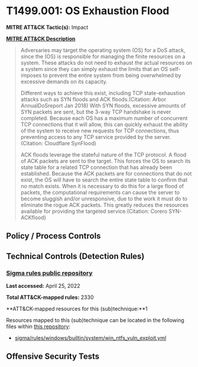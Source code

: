 # T1499.001: OS Exhaustion Flood
**MITRE ATT&CK Tactic(s):** Impact

**[MITRE ATT&CK Description](https://attack.mitre.org/techniques/T1499/001)**
<blockquote>Adversaries may target the operating system (OS) for a DoS attack, since the (OS) is responsible for managing the finite resources on a system. These attacks do not need to exhaust the actual resources on a system since they can simply exhaust the limits that an OS self-imposes to prevent the entire system from being overwhelmed by excessive demands on its capacity.

Different ways to achieve this exist, including TCP state-exhaustion attacks such as SYN floods and ACK floods.(Citation: Arbor AnnualDoSreport Jan 2018) With SYN floods, excessive amounts of SYN packets are sent, but the 3-way TCP handshake is never completed. Because each OS has a maximum number of concurrent TCP connections that it will allow, this can quickly exhaust the ability of the system to receive new requests for TCP connections, thus preventing access to any TCP service provided by the server.(Citation: Cloudflare SynFlood)

ACK floods leverage the stateful nature of the TCP protocol. A flood of ACK packets are sent to the target. This forces the OS to search its state table for a related TCP connection that has already been established. Because the ACK packets are for connections that do not exist, the OS will have to search the entire state table to confirm that no match exists. When it is necessary to do this for a large flood of packets, the computational requirements can cause the server to become sluggish and/or unresponsive, due to the work it must do to eliminate the rogue ACK packets. This greatly reduces the resources available for providing the targeted service.(Citation: Corero SYN-ACKflood)</blockquote>
## Policy / Process Controls
## Technical Controls (Detection Rules)
### [Sigma rules public repository](https://github.com/SigmaHQ/sigma)
**Last accessed:** April 25, 2022

**Total ATT&CK-mapped rules:** 2330

**ATT&CK-mapped resources for this (sub)technique:**1

Resources mapped to this (sub)technique can be located in the following files within [this repository](https://github.com/SigmaHQ/sigma/tree/master/rules):

* [sigma/rules/windows/builtin/system/win_ntfs_vuln_exploit.yml](https://github.com/SigmaHQ/sigma/blob/master/rules/windows/builtin/system/win_ntfs_vuln_exploit.yml)


## Offensive Security Tests
